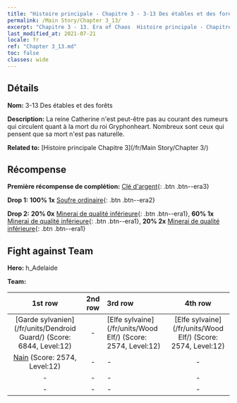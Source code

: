 ```yaml
---
title: "Histoire principale - Chapitre 3 - 3-13 Des étables et des forêts"
permalink: /Main Story/Chapter 3_13/
excerpt: "Chapitre 3 - 13. Era of Chaos  Histoire principale - Chapitre 3_13. 3-13 Des étables et des forêts"
last_modified_at: 2021-07-21
locale: fr
ref: "Chapter 3_13.md"
toc: false
classes: wide
---
```


## Détails

 **Nom:** 3-13 Des étables et des forêts

 **Description:** La reine Catherine n'est peut-être pas au courant des rumeurs qui circulent quant à la mort du roi Gryphonheart. Nombreux sont ceux qui pensent que sa mort n'est pas naturelle.

 **Related to:** [Histoire principale Chapitre 3](/fr/Main Story/Chapter 3/)

## Récompense

 **Première récompense de complétion:** [Clé d'argent](/ItemsFR/con_693/){: .btn .btn--era3}

 **Drop 1:** **100% 1x** [Soufre ordinaire](/ItemsFR/mat_9/){: .btn .btn--era2}

 **Drop 2:** **20% 0x** [Minerai de qualité inférieure](/ItemsFR/mat_1/){: .btn .btn--era1}, **60% 1x** [Minerai de qualité inférieure](/ItemsFR/mat_1/){: .btn .btn--era1}, **20% 2x** [Minerai de qualité inférieure](/ItemsFR/mat_1/){: .btn .btn--era1}


## Fight against Team
 **Hero:** h_Adelaide

 **Team:**


  | 1st row | 2nd row | 3rd row | 4th row |
  |:----:|:----:|:----|:----:|
  | [Garde sylvanien](/fr/units/Dendroid Guard/) (Score: 6844, Level:12)  | - | [Elfe sylvaine](/fr/units/Wood Elf/) (Score: 2574, Level:12)  | [Elfe sylvaine](/fr/units/Wood Elf/) (Score: 2574, Level:12)  |
  | [Nain](/fr/units/Dwarf/) (Score: 2574, Level:12)  | - | - | - |
  | - | - | - | - |
  | - | - | - | - |



